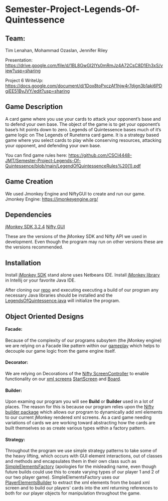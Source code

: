 # Semester-Project-Legends-Of-Quintessence

## Team: 
Tim Lenahan, Mohammad Ozaslan, Jennifer Riley

Presentation: https://drive.google.com/file/d/1BL8GwGI2lYs0mRmJz4A72CsC8D1Eh3xS/view?usp=sharing

Project 6 WriteUp: https://docs.google.com/document/d/1Dox8toPxczAf1hjw4r7djgn3b1aki6PDgiEE51ByJVY/edit?usp=sharing

## Game Description 
A card game where you use your cards to attack your opponent’s base and to defend your own base. The object of the game is to get your opponent’s base’s hit points down to zero. Legends of Quintessence bases much of it’s game logic on The Legends of Runeterra card game. It is a strategy based game where you select cards to play while conserving resources, attacking your opponent, and defending your own base.

You can find game rules here: https://github.com/CSCI4448-JMT/Semester-Project-Legends-Of-Quintessence/blob/main/LegendOfQuintessenceRules%20(1).pdf

## Game Creation
We used Jmonkey Engine and NiftyGUI to create and run our game.
Jmonkey Engine: https://jmonkeyengine.org/

## Dependencies
[jMonkey SDK 3.2.4](https://github.com/jMonkeyEngine/sdk/releases/tag/v3.2.4-stable-sdk1)
[Nifty GUI](https://javadoc.io/doc/com.github.nifty-gui/nifty/latest/overview-summary.html)

These are the versions of the jMonkey SDK and Nifty API we used in development. Even though the program may run on other versions these are the versions recommended.

## Installation 

Install [jMonkey SDK](https://github.com/jMonkeyEngine/sdk/releases/tag/v3.2.4-stable-sdk1) stand alone uses Netbeans IDE.
Install [jMonkey library]() in Intellij or your favorite Java IDE.

After cloning our [repo](https://github.com/CSCI4448-JMT/Semester-Project-Legends-Of-Quintessence.git) and executing executing a build of our program any necessary Java libraries should be installed and the [LegendsOfQuintessence.java](https://github.com/CSCI4448-JMT/Semester-Project-Legends-Of-Quintessence/blob/main/src/LegendsOfQuintessence/LegendsOfQuintessence.java) will initialize the program.

## Object Oriented Designs

#### Facade:
Because of the complexity of our programs subsytem (the jMonkey engine) we are relying on a Facade like pattern within our [gameplay](https://github.com/CSCI4448-JMT/Semester-Project-Legends-Of-Quintessence/tree/main/src/LegendsOfQuintessence/gameplay) which helps to decouple our game logic from the game engine itself. 

#### Decorator: 
We are relying on Decorations of the [Nifty ScreenController](http://nifty-gui.sourceforge.net/projects/nifty/apidocs/de/lessvoid/nifty/screen/class-use/ScreenController.html) to enable functionality on our [xml screens](https://github.com/CSCI4448-JMT/Semester-Project-Legends-Of-Quintessence/tree/main/assets/Interface) [StartScreen](https://github.com/CSCI4448-JMT/Semester-Project-Legends-Of-Quintessence/blob/main/assets/Interface/StartScreen.xml) and [Board](https://github.com/CSCI4448-JMT/Semester-Project-Legends-Of-Quintessence/blob/main/assets/Interface/Board.xml).

#### Builder: 
Upon examing our program you will see **Build** or **Builder** used in a lot of places. The reason for this is because our program relies upon the [Nifty builder package](http://nifty-gui.sourceforge.net/projects/nifty/apidocs/de/lessvoid/nifty/builder/package-summary.html) which allows our program to dynamically add xml elements to our current jMonkey rendered xml screens. As a card game needing variations of cards we are working toward abstracting how the cards are built themselves so as create various types within a factory pattern.

#### Strategy: 
Throughout the program we use simple strategy patterns to take some of the heavy lifting, which occurs with GUI element interactions, out of classes and methods and encapsulates them in their own class such as [SimpleElementsFactory](https://github.com/CSCI4448-JMT/Semester-Project-Legends-Of-Quintessence/blob/main/src/LegendsOfQuintessence/player/SimpleElementsFactory.java) (apologies for the misleading name, even though future builds could use this to create varying types of our player 1 and 2 of our two player game). SimpleElementsFactory uses our [PlayerElementsBuilder](https://github.com/CSCI4448-JMT/Semester-Project-Legends-Of-Quintessence/blob/main/src/LegendsOfQuintessence/player/PlayerElementBuilder.java) to extract the xml elements from the board xml screen and to build our players' cards into the xml returning references to both for our player objects for manipulation throughout the game.
